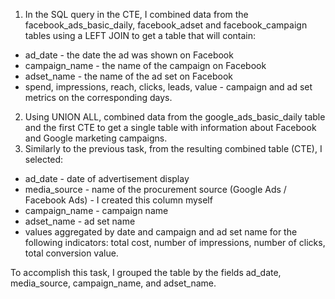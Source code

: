 1. In the SQL query in the CTE, I combined data from the facebook_ads_basic_daily, facebook_adset and facebook_campaign tables using a LEFT JOIN to get a table that will contain:
- ad_date - the date the ad was shown on Facebook
- campaign_name - the name of the campaign on Facebook
- adset_name - the name of the ad set on Facebook
- spend, impressions, reach, clicks, leads, value  - campaign and ad set metrics on the corresponding days.
2. Using UNION ALL, combined data from the google_ads_basic_daily table and the first CTE to get a single table with information about Facebook and Google marketing campaigns.
3. Similarly to the previous task, from the resulting combined table (CTE), I selected:
- ad_date - date of advertisement display
- media_source - name of the procurement source (Google Ads / Facebook Ads) - I created this column myself
- campaign_name - campaign name
- adset_name - ad set name
- values ​​aggregated by date and campaign and ad set name for the following indicators:
total cost,
number of impressions,
number of clicks,
total conversion value.

To accomplish this task, I grouped the table by the fields ad_date, media_source, campaign_name, and adset_name.
